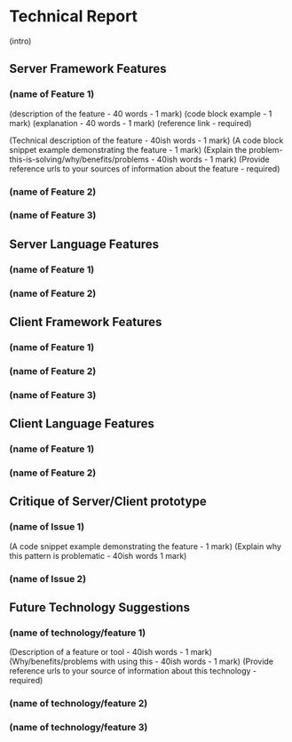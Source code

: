 Technical Report
================

(intro)


Server Framework Features
-------------------------

### (name of Feature 1)

(description of the feature - 40 words - 1 mark)
(code block example - 1 mark)
(explanation - 40 words - 1 mark)
(reference link - required)

(Technical description of the feature - 40ish words - 1 mark)
(A code block snippet example demonstrating the feature - 1 mark)
(Explain the problem-this-is-solving/why/benefits/problems - 40ish words - 1 mark)
(Provide reference urls to your sources of information about the feature - required)


### (name of Feature 2)

### (name of Feature 3)


Server Language Features
-----------------------

### (name of Feature 1)

### (name of Feature 2)


Client Framework Features
-------------------------

### (name of Feature 1)

### (name of Feature 2)

### (name of Feature 3)


Client Language Features
------------------------

### (name of Feature 1)

### (name of Feature 2)


Critique of Server/Client prototype
---------------------

### (name of Issue 1)

(A code snippet example demonstrating the feature - 1 mark)
(Explain why this pattern is problematic - 40ish words 1 mark)

### (name of Issue 2)


Future Technology Suggestions
-----------------------------

### (name of technology/feature 1)

(Description of a feature or tool - 40ish words - 1 mark)
(Why/benefits/problems with using this - 40ish words - 1 mark)
(Provide reference urls to your source of information about this technology - required)

### (name of technology/feature 2)

### (name of technology/feature 3)

